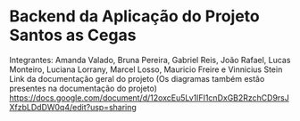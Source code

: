 # Backend da Aplicação do Projeto Santos as Cegas

Integrantes: Amanda Valado, Bruna Pereira, Gabriel Reis, João Rafael, Lucas Monteiro, Luciana Lorrany, Marcel Losso, Mauricio Freire e Vinnicius Stein
Link da documentação geral do projeto (Os diagramas também estão presentes na documentação do projeto)
https://docs.google.com/document/d/12oxcEu5Lv1lFI1cnDxGB2RzchCD9rsJXfzbLDdDW0q4/edit?usp=sharing
